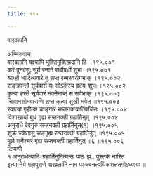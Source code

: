 ```yaml
---
title: १९५

---
```

वारव्रतानि  
  
अग्निरुवाच  
वारव्रतानि वक्ष्यामि भुक्तिमुक्तिप्रदानि हि ।१९५.००१  
करं पुनर्वसुः सूर्ये स्नाने सर्वौषधी शुभा ॥१९५.००१  
श्राध्हौ चादित्यवारे तु सप्तजन्मस्वरोगभाक् ।१९५.००२  
सङ्क्रान्तौ सूर्यवारो यः सोऽर्कस्य हृदयः शुभः ॥१९५.००२  
कृत्वा हस्ते सूर्यवारं नक्तेनाब्दं स सर्वभाक् ।१९५.००३  
चित्राभसोमवाराणि सप्त कृत्वा सुखी भवेत् ॥१९५.००३  
स्वात्यां गृहीत्वा चाङ्गारं सप्तनक्त्यार्तिवर्जितः ।१९५.००४  
विशाखायां बुधं गृह्य सप्तनक्ती ग्रहार्तिनुत् ॥१९५.००४  
अनुराधे देवगुरुं सप्तनक्ती ग्रहार्तिनुत्(१) ।१९५.००५  
शुक्रं ज्येष्ठासु सङ्गृह्य सप्तनक्ती ग्रहार्तिनुत् ॥१९५.००५  
मूले शनैश्चरं गृह्य सप्तनक्ती ग्रहार्तिनुत् ॥६ ॥१९५.००६  
टिप्पणी  
१ अनुराधेत्यादिः ग्रहार्तिनुदित्यन्तः पाठः झ.. पुस्तके नास्ति  
इत्याग्नेये महापुराणे वारव्रतानि नाम पञ्चवनत्यधिकशततमोऽध्यायः ॥